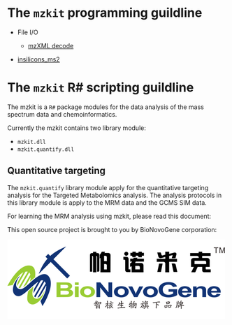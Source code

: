 # The ``mzkit`` programming guildline

+ File I/O
  + [mzXML decode](mzXML.md)
  
+ [insilicons_ms2](insilicons/insilicons_ms2.md)

# The ``mzkit`` R# scripting guildline

The mzkit is a ``R#`` package modules for the data analysis of the mass spectrum data and chemoinformatics.

Currently the mzkit contains two library module:

+ ``mzkit.dll``
+ ``mzkit.quantify.dll``

## Quantitative targeting

The ``mzkit.quantify`` library module apply for the quantitative targeting analysis for the Targeted Metabolomics analysis. The analysis protocols in this library module is apply to the MRM data and the GCMS SIM data.

For learning the MRM analysis using mzkit, please read this document: 



This open source project is brought to you by BioNovoGene corporation:

[![BioNovoGene](BioNovoGene.png)](http://www.bionovogene.com/)